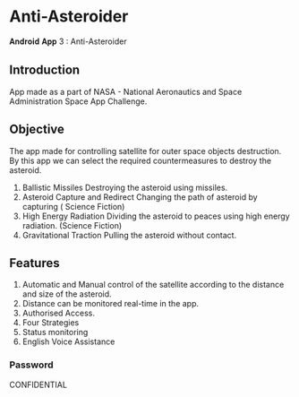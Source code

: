 # Anti-Asteroider
𝐀𝐧𝐝𝐫𝐨𝐢𝐝 𝐀𝐩𝐩 3 : Anti-Asteroider
## Introduction
App made as a part of NASA - National Aeronautics and Space Administration Space App Challenge. 

## Objective
The app made for controlling satellite for outer space objects destruction. By this app we can select the required countermeasures to destroy the asteroid. 

1. Ballistic Missiles
Destroying the asteroid using missiles. 
2. Asteroid Capture and Redirect
Changing the path of asteroid by capturing ( Science Fiction) 
3. High Energy Radiation
Dividing the asteroid to peaces using high energy radiation. (Science Fiction) 
4. Gravitational Traction
Pulling the asteroid without contact. 

## Features

1. Automatic and Manual control of the satellite according to the distance and size of the asteroid. 
2. Distance can be monitored real-time in the app. 
3. Authorised Access. 
4. Four Strategies
5. Status monitoring
6. English Voice Assistance

### Password
CONFIDENTIAL
